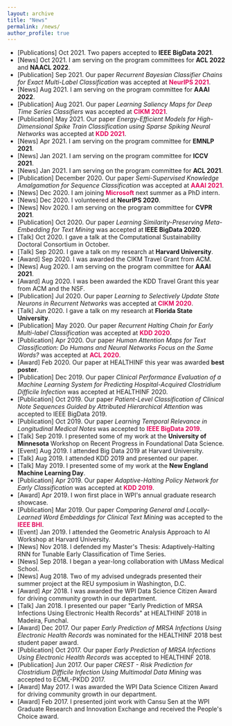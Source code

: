 ```yaml
---
layout: archive
title: "News"
permalink: /news/
author_profile: true
---
```


- [Publications] Oct 2021. Two papers accepted to **IEEE BigData 2021**.
- [News] Oct 2021. I am serving on the program committees for **ACL 2022** and **NAACL 2022**.
- [Publication] Sep 2021. Our paper *Recurrent Bayesian Classifier Chains for Exact Multi-Label Classification* was accepted at <span style="color: #E30B5C">**NeurIPS 2021**</span>.
- [News] Aug 2021. I am serving on the program committee for **AAAI 2022**.
- [Publication] Aug 2021. Our paper *Learning Saliency Maps for Deep Time Series Classifiers* was accepted at <span style="color: #E30B5C">**CIKM 2021**</span>.
- [Publication] May 2021. Our paper *Energy-Efficient Models for High-Dimensional Spike Train Classification using Sparse Spiking Neural Networks* was accepted at <span style="color: #E30B5C">**KDD 2021**</span>.
- [News] Apr 2021. I am serving on the program committee for **EMNLP 2021**.
- [News] Jan 2021. I am serving on the program committee for **ICCV 2021**.
- [News] Jan 2021. I am serving on the program committee for **ACL 2021**.
- [Publication] December 2020. Our paper *Semi-Supervised Knowledge Amalgamation for Sequence Classification* was accepted at <span style="color: #E30B5C">**AAAI 2021**</span>.
- [News] Dec 2020. I am joining <span style="color: #E30B5C">**Microsoft**</span> next summer as a PhD intern.
- [News] Dec 2020. I volunteered at **NeurIPS 2020**.
- [News] Nov 2020. I am serving on the program committee for **CVPR 2021**.
- [Publication] Oct 2020. Our paper *Learning Similarity-Preserving Meta-Embedding for Text Mining* was accepted at **IEEE BigData 2020**.
- [Talk] Oct 2020. I gave a talk at the Computational Sustainability Doctoral Consortium in October.
- [Talk] Sep 2020. I gave a talk on my research at **Harvard University**.
- [Award] Sep 2020. I was awarded the CIKM Travel Grant from ACM.
- [News] Aug 2020. I am serving on the program committee for **AAAI 2021**.
- [Award] Aug 2020. I was been awarded the KDD Travel Grant this year from ACM and the NSF.
- [Publication] Jul 2020. Our paper *Learning to Selectively Update State Neurons in Recurrent Networks* was accepted at <span style="color: #E30B5C">**CIKM 2020**</span>.
- [Talk] Jun 2020. I gave a talk on my research at **Florida State University**.
- [Publication] May 2020. Our paper *Recurrent Halting Chain for Early Multi-label Classification* was accepted at <span style="color: #E30B5C">**KDD 2020**</span>.
- [Publication] Apr 2020. Our paper *Human Attention Maps for Text Classification:  Do Humans and Neural Networks Focus on the Same Words?* was accepted at <span style="color: #E30B5C">**ACL 2020**</span>.
- [Award] Feb 2020. Our paper at HEALTHINF this year was awarded **best poster**.
- [Publication] Dec 2019. Our paper *Clinical Performance Evaluation of a Machine Learning System for Predicting Hospital-Acquired Clostridium Difficile Infection* was accepted at HEALTHINF 2020.
- [Publication] Oct 2019. Our paper *Patient-Level Classification of Clinical Note Sequences Guided by Attributed Hierarchical Attention* was accepted to IEEE BigData 2019.
- [Publication] Oct 2019. Our paper *Learning Temporal Relevance in Longitudinal Medical Notes* was accepted to <span style="color: #E30B5C">**IEEE BigData 2019**</span>.
- [Talk] Sep 2019. I presented some of my work at the **University of Minnesota** Workshop on Recent Progress in Foundational Data Science.
- [Event] Aug 2019. I attended Big Data 2019 at Harvard University.
- [Talk] Aug 2019. I attended KDD 2019 and presented our paper.
- [Talk] May 2019. I presented some of my work at the **New England Machine Learning Day**.
- [Publication] Apr 2019. Our paper *Adaptive-Halting Policy Network for Early Classification* was accepted at <span style="color: #E30B5C">**KDD 2019**</span>.
- [Award] Apr 2019. I won first place in WPI's annual graduate research showcase.
- [Publication] Mar 2019. Our paper *Comparing General and Locally-Learned Word Embeddings for Clinical Text Mining* was accepted to the <span style="color: #E30B5C">**IEEE BHI**</span>.
- [Event] Jan 2019. I attended the Geometric Analysis Approach to AI Workshop at Harvard University.
- [News] Nov 2018. I defended my Master's Thesis: Adaptively-Halting RNN for Tunable Early Classification of Time Series.
- [News] Sep 2018. I began a year-long collaboration with UMass Medical School.
- [News] Aug 2018. Two of my advised undegrads presented their summer project at the REU symposium in Washington, D.C.
- [Award] Apr 2018. I was awarded the WPI Data Science Citizen Award for driving community growth in our department.
- [Talk] Jan 2018. I presented our paper "Early Prediction of MRSA Infections Using Electronic Health Records" at HEALTHINF 2018 in Madeira, Funchal.
- [Award] Dec 2017.  Our paper *Early Prediction of MRSA Infections Using Electronic Health Records* was nominated for the HEALTHINF 2018 best student paper award.
- [Publication] Oct 2017. Our paper *Early Prediction of MRSA Infections Using Electronic Health Records* was accepted to HEALTHINF 2018.
- [Publication] Jun 2017. Our paper *CREST - Risk Prediction for Clostridium Difficile Infection Using Multimodal Data Mining* was accepted to ECML-PKDD 2017.
- [Award] May 2017. I was awarded the WPI Data Science Citizen Award for driving community growth in our department.
- [Award] Feb 2017.  I presented joint work with Cansu Sen at the WPI Graduate Research and Innovation Exchange and received the People's Choice award.

